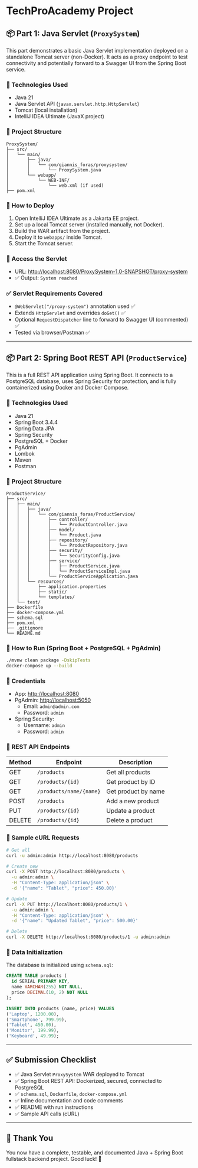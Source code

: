 # TechProAcademy Project

## 📦 Part 1: Java Servlet (`ProxySystem`)

This part demonstrates a basic Java Servlet implementation deployed on a standalone Tomcat server (non-Docker). It acts as a proxy endpoint to test connectivity and potentially forward to a Swagger UI from the Spring Boot service.

### 🧱 Technologies Used

- Java 21
- Java Servlet API (`javax.servlet.http.HttpServlet`)
- Tomcat (local installation)
- IntelliJ IDEA Ultimate (JavaX project)

### 📁 Project Structure

```
ProxySystem/
├── src/
│   └── main/
│       ├── java/
│       │   └── com/giannis_foras/proxysystem/
│       │       └── ProxySystem.java
│       └── webapp/
│           └── WEB-INF/
│               └── web.xml (if used)
├── pom.xml
```

### 🚀 How to Deploy

1. Open IntelliJ IDEA Ultimate as a Jakarta EE project.
2. Set up a local Tomcat server (installed manually, not Docker).
3. Build the WAR artifact from the project.
4. Deploy it to `webapps/` inside Tomcat.
5. Start the Tomcat server.

### 📌 Access the Servlet

- URL: [http://localhost:8080/ProxySystem-1.0-SNAPSHOT/proxy-system](http://localhost:8080/ProxySystem-1.0-SNAPSHOT/proxy-system)
- ✅ Output: `System reached`

### ✅ Servlet Requirements Covered

- `@WebServlet("/proxy-system")` annotation used ✅
- Extends `HttpServlet` and overrides `doGet()` ✅
- Optional `RequestDispatcher` line to forward to Swagger UI (commented) ✅
- Tested via browser/Postman ✅

---

## 📦 Part 2: Spring Boot REST API (`ProductService`)

This is a full REST API application using Spring Boot. It connects to a PostgreSQL database, uses Spring Security for protection, and is fully containerized using Docker and Docker Compose.

### 🧱 Technologies Used

- Java 21
- Spring Boot 3.4.4
- Spring Data JPA
- Spring Security
- PostgreSQL + Docker
- PgAdmin
- Lombok
- Maven
- Postman

### 📁 Project Structure

```
ProductService/
├── src/
│   ├── main/
│   │   ├── java/
│   │   │   └── com/giannis_foras/ProductService/
│   │   │       ├── controller/
│   │   │       │   └── ProductController.java
│   │   │       ├── model/
│   │   │       │   └── Product.java
│   │   │       ├── repository/
│   │   │       │   └── ProductRepository.java
│   │   │       ├── security/
│   │   │       │   └── SecurityConfig.java
│   │   │       ├── service/
│   │   │       │   ├── ProductService.java
│   │   │       │   └── ProductServiceImpl.java
│   │   │       └── ProductServiceApplication.java
│   │   └── resources/
│   │       ├── application.properties
│   │       ├── static/
│   │       └── templates/
│   └── test/
├── Dockerfile
├── docker-compose.yml
├── schema.sql
├── pom.xml
├── .gitignore
└── README.md
```

### 🚀 How to Run (Spring Boot + PostgreSQL + PgAdmin)

```bash
./mvnw clean package -DskipTests
docker-compose up --build
```

### 🔐 Credentials

- App: [http://localhost:8080](http://localhost:8080)
- PgAdmin: [http://localhost:5050](http://localhost:5050)
  - Email: `admin@admin.com`
  - Password: `admin`
- Spring Security:
  - Username: `admin`
  - Password: `admin`

### 🧩 REST API Endpoints

| Method | Endpoint                | Description         |
| ------ | ----------------------- | ------------------- |
| GET    | `/products`             | Get all products    |
| GET    | `/products/{id}`        | Get product by ID   |
| GET    | `/products/name/{name}` | Get product by name |
| POST   | `/products`             | Add a new product   |
| PUT    | `/products/{id}`        | Update a product    |
| DELETE | `/products/{id}`        | Delete a product    |

### 🧪 Sample cURL Requests

```bash
# Get all
curl -u admin:admin http://localhost:8080/products

# Create new
curl -X POST http://localhost:8080/products \
  -u admin:admin \
  -H "Content-Type: application/json" \
  -d '{"name": "Tablet", "price": 450.00}'

# Update
curl -X PUT http://localhost:8080/products/1 \
  -u admin:admin \
  -H "Content-Type: application/json" \
  -d '{"name": "Updated Tablet", "price": 500.00}'

# Delete
curl -X DELETE http://localhost:8080/products/1 -u admin:admin
```

### 🧾 Data Initialization

The database is initialized using `schema.sql`:

```sql
CREATE TABLE products (
  id SERIAL PRIMARY KEY,
  name VARCHAR(255) NOT NULL,
  price DECIMAL(10, 2) NOT NULL
);

INSERT INTO products (name, price) VALUES
('Laptop', 1200.00),
('Smartphone', 799.99),
('Tablet', 450.00),
('Monitor', 199.99),
('Keyboard', 49.99);
```

---

## ✅ Submission Checklist

- ✅ Java Servlet `ProxySystem` WAR deployed to Tomcat
- ✅ Spring Boot REST API: Dockerized, secured, connected to PostgreSQL
- ✅ `schema.sql`, `Dockerfile`, `docker-compose.yml`
- ✅ Inline documentation and code comments
- ✅ README with run instructions
- ✅ Sample API calls (cURL)

---

## 🙌 Thank You

You now have a complete, testable, and documented Java + Spring Boot fullstack backend project. Good luck! 🚀

